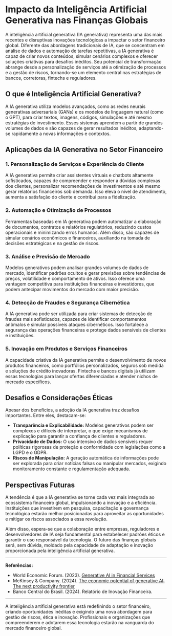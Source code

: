 # Impacto da Inteligência Artificial Generativa nas Finanças Globais

A inteligência artificial generativa (IA generativa) representa uma das mais recentes e disruptivas inovações tecnológicas a impactar o setor financeiro global. Diferente das abordagens tradicionais de IA, que se concentram em análise de dados e automação de tarefas repetitivas, a IA generativa é capaz de criar novos conteúdos, simular cenários complexos e oferecer soluções criativas para desafios inéditos. Seu potencial de transformação abrange desde a personalização de serviços até a otimização de processos e a gestão de riscos, tornando-se um elemento central nas estratégias de bancos, corretoras, fintechs e reguladores.

## O que é Inteligência Artificial Generativa?

A IA generativa utiliza modelos avançados, como as redes neurais generativas adversariais (GANs) e os modelos de linguagem natural (como o GPT), para criar textos, imagens, códigos, simulações e até mesmo estratégias de investimento. Esses sistemas aprendem a partir de grandes volumes de dados e são capazes de gerar resultados inéditos, adaptando-se rapidamente a novas informações e contextos.

## Aplicações da IA Generativa no Setor Financeiro

### 1. **Personalização de Serviços e Experiência do Cliente**

A IA generativa permite criar assistentes virtuais e chatbots altamente sofisticados, capazes de compreender e responder a dúvidas complexas dos clientes, personalizar recomendações de investimentos e até mesmo gerar relatórios financeiros sob demanda. Isso eleva o nível de atendimento, aumenta a satisfação do cliente e contribui para a fidelização.

### 2. **Automação e Otimização de Processos**

Ferramentas baseadas em IA generativa podem automatizar a elaboração de documentos, contratos e relatórios regulatórios, reduzindo custos operacionais e minimizando erros humanos. Além disso, são capazes de simular cenários econômicos e financeiros, auxiliando na tomada de decisões estratégicas e na gestão de riscos.

### 3. **Análise e Previsão de Mercado**

Modelos generativos podem analisar grandes volumes de dados de mercado, identificar padrões ocultos e gerar previsões sobre tendências de preços, volatilidade e comportamento de ativos. Isso oferece uma vantagem competitiva para instituições financeiras e investidores, que podem antecipar movimentos do mercado com maior precisão.

### 4. **Detecção de Fraudes e Segurança Cibernética**

A IA generativa pode ser utilizada para criar sistemas de detecção de fraudes mais sofisticados, capazes de identificar comportamentos anômalos e simular possíveis ataques cibernéticos. Isso fortalece a segurança das operações financeiras e protege dados sensíveis de clientes e instituições.

### 5. **Inovação em Produtos e Serviços Financeiros**

A capacidade criativa da IA generativa permite o desenvolvimento de novos produtos financeiros, como portfólios personalizados, seguros sob medida e soluções de crédito inovadoras. Fintechs e bancos digitais já utilizam essas tecnologias para lançar ofertas diferenciadas e atender nichos de mercado específicos.

## Desafios e Considerações Éticas

Apesar dos benefícios, a adoção da IA generativa traz desafios importantes. Entre eles, destacam-se:

- **Transparência e Explicabilidade:** Modelos generativos podem ser complexos e difíceis de interpretar, o que exige mecanismos de explicação para garantir a confiança de clientes e reguladores.
- **Privacidade de Dados:** O uso intensivo de dados sensíveis requer políticas rigorosas de proteção e conformidade com legislações como a LGPD e o GDPR.
- **Riscos de Manipulação:** A geração automática de informações pode ser explorada para criar notícias falsas ou manipular mercados, exigindo monitoramento constante e regulamentação adequada.

## Perspectivas Futuras

A tendência é que a IA generativa se torne cada vez mais integrada ao ecossistema financeiro global, impulsionando a inovação e a eficiência. Instituições que investirem em pesquisa, capacitação e governança tecnológica estarão melhor posicionadas para aproveitar as oportunidades e mitigar os riscos associados a essa revolução.

Além disso, espera-se que a colaboração entre empresas, reguladores e desenvolvedores de IA seja fundamental para estabelecer padrões éticos e garantir o uso responsável da tecnologia. O futuro das finanças globais será, sem dúvida, moldado pela capacidade de adaptação e inovação proporcionada pela inteligência artificial generativa.

---

**Referências:**

- World Economic Forum. (2023). [Generative AI in Financial Services](https://www.weforum.org/agenda/2023/06/generative-ai-financial-services/)
- McKinsey & Company. (2024). [The economic potential of generative AI: The next productivity frontier](https://www.mckinsey.com/capabilities/mckinsey-digital/our-insights/the-economic-potential-of-generative-ai-the-next-productivity-frontier)
- Banco Central do Brasil. (2024). Relatório de Inovação Financeira.

---

A inteligência artificial generativa está redefinindo o setor financeiro, criando oportunidades inéditas e exigindo uma nova abordagem para gestão de riscos, ética e inovação. Profissionais e organizações que compreenderem e adotarem essa tecnologia estarão na vanguarda do mercado financeiro global.